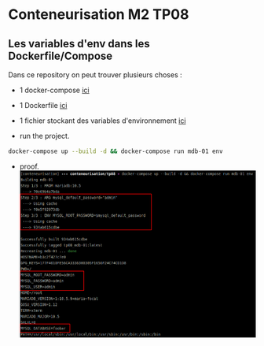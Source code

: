 # Conteneurisation M2 TP08

## Les variables d'env dans les Dockerfile/Compose

Dans ce repository on peut trouver plusieurs choses : 
- 1 docker-compose [ici](docker-compose.yaml)
* 1 Dockerfile [ici](Dockerfile)
* 1 fichier stockant des variables d'environnement [ici](.env)

* run the project.
```bash
docker-compose up --build -d && docker-compose run mdb-01 env
```

* proof.
![proof](commands.png)
